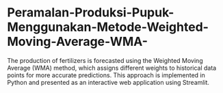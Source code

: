 # Peramalan-Produksi-Pupuk-Menggunakan-Metode-Weighted-Moving-Average-WMA-
The production of fertilizers is forecasted using the Weighted Moving Average (WMA) method, which assigns different weights to historical data points for more accurate predictions. This approach is implemented in Python and presented as an interactive web application using Streamlit.
